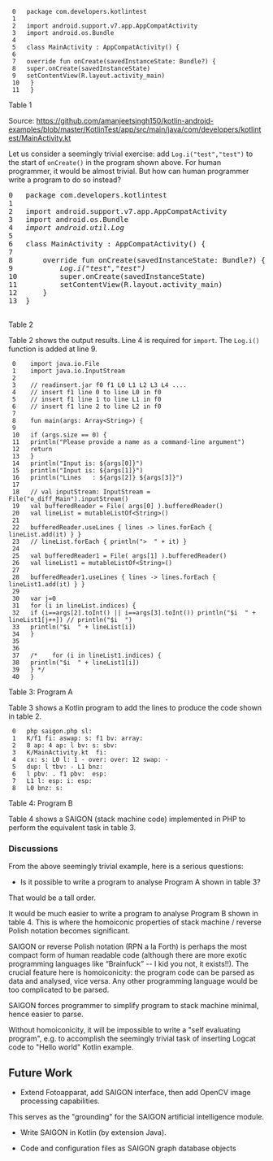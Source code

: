 ```
 0   package com.developers.kotlintest 
 1    
 2   import android.support.v7.app.AppCompatActivity 
 3   import android.os.Bundle 
 4    
 5   class MainActivity : AppCompatActivity() { 
 6    
 7   override fun onCreate(savedInstanceState: Bundle?) { 
 8   super.onCreate(savedInstanceState) 
 9   setContentView(R.layout.activity_main) 
 10   } 
 11   }
 ```
Table 1

Source: https://github.com/amanjeetsingh150/kotlin-android-examples/blob/master/KotlinTest/app/src/main/java/com/developers/kotlintest/MainActivity.kt

Let us consider a seemingly trivial exercise: add `Log.i("test","test")` to the start of `onCreate()` in the program shown above. For human programmer, it would be almost trivial. But how can human programmer write a program to do so instead?

<pre>
0   package com.developers.kotlintest
1   
2   import android.support.v7.app.AppCompatActivity
3   import android.os.Bundle
4   <i>import android.util.Log</i>
5  
6   class MainActivity : AppCompatActivity() {
7  
8       override fun onCreate(savedInstanceState: Bundle?) {
9           <i>Log.i("test","test")</i>
10          super.onCreate(savedInstanceState)
11          setContentView(R.layout.activity_main)
12      }
13  }

</pre>
Table 2

Table 2 shows the output results. Line 4 is required for `import`. The `Log.i()` function is added at line 9.

```
 0    import java.io.File 
 1    import java.io.InputStream 
 2    
 3    // readinsert.jar f0 f1 L0 L1 L2 L3 L4 .... 
 4    // insert f1 line 0 to line L0 in f0 
 5    // insert f1 line 1 to line L1 in f0 
 6    // insert f1 line 2 to line L2 in f0 
 7    
 8    fun main(args: Array<String>) { 
 9    
 10   if (args.size == 0) { 
 11   println("Please provide a name as a command-line argument") 
 12   return 
 13   } 
 14   println("Input is: ${args[0]}") 
 15   println("Input is: ${args[1]}") 
 16   println("Lines   : ${args[2]} ${args[3]}") 
 17    
 18   // val inputStream: InputStream = File("o_diff_Main").inputStream() 
 19   val bufferedReader = File( args[0] ).bufferedReader() 
 20   val lineList = mutableListOf<String>() 
 21    
 22   bufferedReader.useLines { lines -> lines.forEach { lineList.add(it) } } 
 23   // lineList.forEach { println(">  " + it) } 
 24    
 25   val bufferedReader1 = File( args[1] ).bufferedReader() 
 26   val lineList1 = mutableListOf<String>() 
 27    
 28   bufferedReader1.useLines { lines -> lines.forEach { lineList1.add(it) } } 
 29    
 30   var j=0 
 31   for (i in lineList.indices) { 
 32   if (i==args[2].toInt() || i==args[3].toInt()) println("$i  " + lineList1[j++]) // println("$i  ") 
 33   println("$i  " + lineList[i]) 
 34   } 
 35    
 36    
 37   /*	for (i in lineList1.indices) { 
 38   println("$i  " + lineList1[i]) 
 39   } */ 
 40   } 
```
Table 3: Program A

Table 3 shows a Kotlin program to add the lines to produce the code shown in table 2.

```
 0   php saigon.php sl: 
 1   K/f1 fi: aswap: s: f1 bv: array: 
 2   8 ap: 4 ap: l bv: s: sbv: 
 3   K/MainActivity.kt  fi: 
 4   cx: s: L0 l: 1 - over: over: 12 swap: - 
 5   dup: l tbv: - L1 bnz: 
 6   l pbv: . f1 pbv:  esp: 
 7   L1 l: esp: i: esp: 
 8   L0 bnz: s:
```
Table 4: Program B

Table 4 shows a SAIGON (stack machine code) implemented in PHP to perform the equivalent task in table 3. 


### Discussions

From the above seemingly trivial example, here is a serious questions:

- Is it possible to write a program to analyse Program A shown in table 3?

That would be a tall order.

It would be much easier to write a program to analyse Program B shown in table 4. This is where the homoiconic properties of stack machine / reverse Polish notation becomes significant.

SAIGON or reverse Polish notation (RPN a la Forth) is perhaps the most compact form of human readable code (although there are more exotic programming languages like “Brainfuck” -- I kid you not, it exists!!). The crucial feature here is homoiconicity: the program code can be parsed as data and analysed, vice versa. Any other programming language would be too complicated to be parsed.

SAIGON forces programmer to simplify program to stack machine minimal, hence easier to parse.

Without homoiconicity, it will be impossible to write a "self evaluating program", e.g. to accomplish the seemingly trivial task of inserting Logcat code to "Hello world" Kotlin example.


## Future Work

- Extend Fotoapparat, add SAIGON interface, then add OpenCV image processing capabilities.

This serves as the "grounding" for the SAIGON artificial intelligence module.

- Write SAIGON in Kotlin (by extension Java).

- Code and configuration files as SAIGON graph database objects

